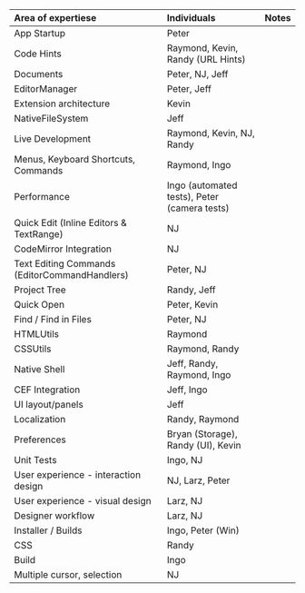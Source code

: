 | Area of expertiese | Individuals | Notes | 
|:--------------------------|:---------------------|:--------:| 
|App Startup| Peter || 
|Code Hints| Raymond, Kevin, Randy (URL Hints) ||	 
|Documents| Peter, NJ, Jeff || 
|EditorManager|	Peter, Jeff||	 
|Extension architecture| Kevin|| 
|NativeFileSystem| Jeff|| 
|Live Development| Raymond, Kevin, NJ, Randy|| 
|Menus, Keyboard Shortcuts, Commands|	Raymond, Ingo|| 
|Performance| Ingo (automated tests), Peter (camera tests) ||	 
|Quick Edit (Inline Editors & TextRange) | NJ || 
|CodeMirror Integration| NJ ||	 
|Text Editing Commands (EditorCommandHandlers) | Peter, NJ || 
|Project Tree |Randy, Jeff || 
|Quick Open| Peter, Kevin || 
|Find / Find in Files| Peter, NJ || 
|HTMLUtils |Raymond ||	 
|CSSUtils| Raymond, Randy || 
|Native Shell| Jeff, Randy, Raymond, Ingo || 
|CEF Integration| Jeff, Ingo ||	 
|UI layout/panels| Jeff	|| 
|Localization| Randy, Raymond ||	 
|Preferences| Bryan (Storage), Randy (UI), Kevin || 
|Unit Tests| Ingo, NJ || 
|User experience - interaction design| NJ, Larz, Peter	|| 
|User experience - visual design| Larz, NJ||	 
|Designer workflow| Larz, NJ||	 
|Installer / Builds| Ingo, Peter (Win) || 
|CSS	|Randy	|| 
|Build| Ingo || 
|Multiple cursor, selection| NJ ||